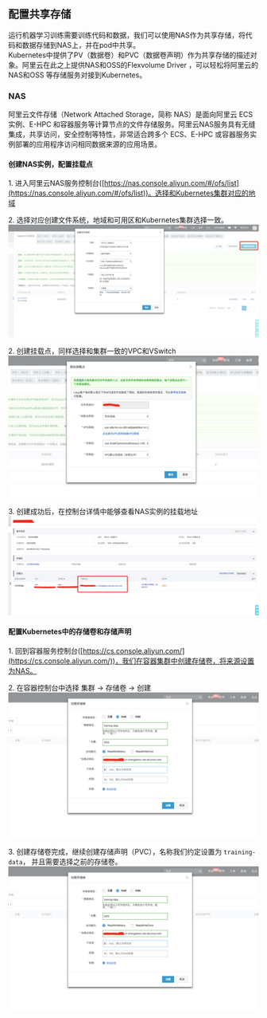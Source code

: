 ## 配置共享存储
运行机器学习训练需要训练代码和数据，我们可以使用NAS作为共享存储，将代码和数据存储到NAS上，并在pod中共享。<br />Kubernetes中提供了PV（数据卷）和PVC（数据卷声明）作为共享存储的描述对象。阿里云在此之上提供NAS和OSS的Flexvolume Driver ，可以轻松将阿里云的NAS和OSS 等存储服务对接到Kubernetes。
### NAS
阿里云文件存储（Network Attached Storage，简称 NAS）是面向阿里云 ECS 实例、E-HPC 和容器服务等计算节点的文件存储服务。阿里云NAS服务具有无缝集成，共享访问，安全控制等特性，非常适合跨多个 ECS、E-HPC 或容器服务实例部署的应用程序访问相同数据来源的应用场景。

#### 创建NAS实例，配置挂载点

1\. 进入阿里云NAS服务控制台([https://nas.console.aliyun.com/#/ofs/list](https://nas.console.aliyun.com/#/ofs/list))。选择和Kubernetes集群对应的地域<br />

2\. 选择对应创建文件系统，地域和可用区和Kubernetes集群选择一致。<br />![image.png](images/nas_create_fs.png)


2\. 创建挂载点，同样选择和集群一致的VPC和VSwitch<br />![image.png](images/nas_add_mount.png)

3\. 创建成功后，在控制台详情中能够查看NAS实例的挂载地址<br />![image.png](images/nas_get_mount.png)

#### 配置Kubernetes中的存储卷和存储声明

1\. 回到容器服务控制台([https://cs.console.aliyun.com/](https://cs.console.aliyun.com/))，我们在容器集群中创建存储卷，将来源设置为NAS。<br />

2\. 在容器控制台中选择 集群 -> 存储卷 -> 创建<br />![image.png](images/nas_create_pv.png)

3\. 创建存储卷完成，继续创建存储声明（PVC），名称我们约定设置为 `training-data`， 并且需要选择之前的存储卷。 <br />![image.png](images/nas_create_pvc.png)
